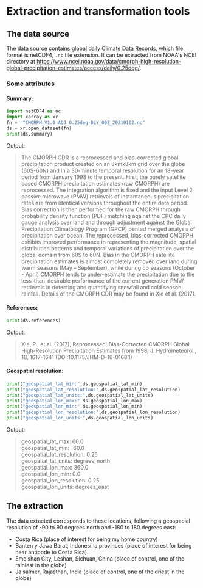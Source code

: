 # Extraction and transformation tools

## The data source
The data source contains global daily Climate Data Records, which file format is netCDF4, `.nc` file extension. It can be extracted from NOAA's NCEI directory at https://www.ncei.noaa.gov/data/cmorph-high-resolution-global-precipitation-estimates/access/daily/0.25deg/.

### Some attributes

#### Summary:
~~~py
import netCDF4 as nc
import xarray as xr
fn = r"CMORPH_V1.0_ADJ_0.25deg-DLY_00Z_20210102.nc"
ds = xr.open_dataset(fn)
print(ds.summary)
~~~

Output:

>The CMORPH CDR is a reprocessed and bias-corrected global precipitation product created on an 8kmx8km grid over the globe (60S-60N) and in a 30-minute temporal resolution for an 18-year period from January 1998 to the present. First, the purely satellite based CMORPH precipitation estimates (raw CMORPH) are reprocessed. The integration algorithm is fixed and the input Level 2 passive microwave (PMW) retrievals of instantaneous precipitation rates are from identical versions throughout the entire data period. Bias correction is then performed for the raw CMORPH through probability density function (PDF) matching against the CPC daily gauge analysis over land and through adjustment against the Global Precipitation Climatology Program (GPCP) pentad merged analysis of precipitation over ocean. The reprocessed, bias-corrected CMORPH exhibits improved performance in representing the magnitude, spatial distribution patterns and temporal variations of precipitation over the global domain from 60S to 60N. Bias in the CMORPH satellite precipitation estimates is almost completely removed over land during warm seasons (May – September), while during co seasons (October - April) CMORPH tends to under-estimate the precipitation due to the less-than-desirable performance of the current generation PMW retrievals in detecting and quantifying snowfall and cold season rainfall. Details of the CMORPH CDR may be found in Xie et al. (2017).

#### References:
~~~py
print(ds.references)
~~~

Output:

> Xie, P., et al. (2017), Reprocessed, Bias-Corrected CMORPH Global High-Resolution Precipitation Estimates from 1998, J. Hydrometeorol., 18, 1617-1641 (DOI:10.1175/JHM-D-16-0168.1)

#### Geospatial resolution:
~~~py
print("geospatial_lat_min:",ds.geospatial_lat_min)
print("geospatial_lat_resolution:",ds.geospatial_lat_resolution)
print("geospatial_lat_units:",ds.geospatial_lat_units)
print("geospatial_lon_max:",ds.geospatial_lon_max)
print("geospatial_lon_min:",ds.geospatial_lon_min)
print("geospatial_lon_resolution:",ds.geospatial_lon_resolution)
print("geospatial_lon_units:",ds.geospatial_lon_units)
~~~

Output:
>geospatial_lat_max: 60.0<br/>
>geospatial_lat_min: -60.0<br/>
>geospatial_lat_resolution: 0.25<br/>
>geospatial_lat_units: degrees_north<br/>
>geospatial_lon_max: 360.0<br/>
>geospatial_lon_min: 0.0<br/>
>geospatial_lon_resolution: 0.25<br/>
>geospatial_lon_units: degrees_east<br/>

## The extraction

The data extacted corresponds to these locations, following a geospacial resolution of -90 to 90 degrees north and -180 to 180 degrees east:
 - Costa Rica (place of interest for being my home country)
 - Banten y Jawa Barat, Indonesina provinces (place of interest for being near antipode to Costa Rica).
 - Emeishan City, Leshan, Sichuan, China (place of control, one of the rainiest in the globe)
 - Jaisalmer, Rajasthan, India (place of control, one of the driest in the globe)
 
